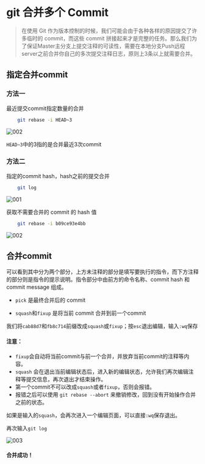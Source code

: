 # git 合并多个 Commit

> 在使用 Git 作为版本控制的时候，我们可能会由于各种各样的原因提交了许多临时的 commit，而这些 commit 拼接起来才是完整的任务。那么我们为了保证Master主分支上提交注释的可读性，需要在本地分支Push远程server之前合并你自己的多次提交注释日志，原则上3条以上就需要合并。

## 指定合并commit

### 方法一

最近提交commit指定数量的合并

```bash
	git rebase -i HEAD~3
```
![002](/static/img/git-commits-merge/002.png)

`HEAD~3`中的3指的是合并最近3次commit

### 方法二

指定的commit hash，hash之前的提交合并

```bash
	git log
```
![001](/static/img/git-commits-merge/001.png)

获取不需要合并的 commit 的 hash 值

```bash
	git rebase -i b09ce93e4bb
```
![002](/static/img/git-commits-merge/002.png)

## 合并commit

可以看到其中分为两个部分，上方未注释的部分是填写要执行的指令，而下方注释的部分则是指令的提示说明。指令部分中由前方的命令名称、commit hash 和 commit message 组成。

+ `pick` 是最终合并后的 commit

+ `squash`和`fixup` 是将当前 commit 合并到前一个commit

我们将`cab88d7`和`fb8c714`前缀改成`squash`或`fixup`；按`esc`退出编辑，输入`:wq`保存

#### 注意：

+ `fixup`会自动将当前commit与前一个合并，并放弃当前commit的注释等内容。
+ `squash` 会在退出当前编辑状态后，进入新的编辑状态，允许我们再次编辑注释等提交信息，再次退出才结束操作。
+ 第一个commit不可以改成`squash`或者`fixup`，否则会报错。
+ 报错之后可以使用 `git rebase --abort` 来撤销修改，回到没有开始操作合并之前的状态。


如果是输入的`squash`，会再次进入一个编辑页面，可以直接`:wq`保存退出。

再次输入`git log`

![003](/static/img/git-commits-merge/003.png)

#### 合并成功！





